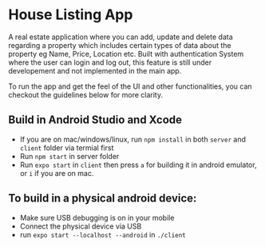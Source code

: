 # House Listing App

A real estate application where you can add, update and delete data regarding a property which includes certain types of data about the property eg Name, Price, Location etc.
Built with authentication System where the user can login and log out, this feature is still under developement and not implemented in the main app.

To run the app and get the feel of the UI and other functionalities, you can checkout the guidelines below for more clarity.

## Build in Android Studio and Xcode

* If you are on mac/windows/linux, run `npm install` in both `server` and `client` folder via termial first
* Run `npm start` in server folder
* Run `expo start` in `client` then press `a` for building it in android emulator, or `i` if you are on mac.

## To build in a physical android device:

* Make sure USB debugging is on in your mobile
* Connect the physical device via USB
* run `expo start --localhost --android` in `./client`
